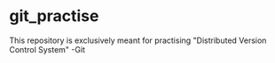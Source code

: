# git_practise

This repository is exclusively meant for practising "Distributed Version Control System" -Git
